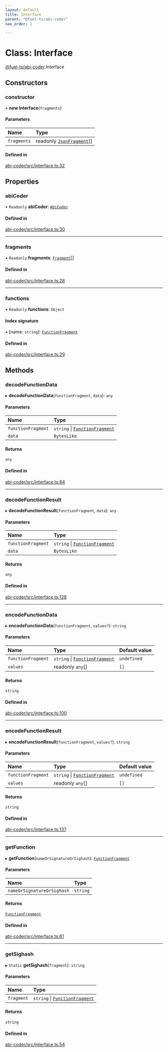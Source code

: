 ```yaml
---
layout: default
title: Interface
parent: "@fuel-ts/abi-coder"
nav_order: 1

---
```


# Class: Interface

[@fuel-ts/abi-coder](../index.md).Interface

## Constructors

### constructor

• **new Interface**(`fragments`)

#### Parameters

| Name | Type |
| :------ | :------ |
| `fragments` | readonly [`JsonFragment`](../interfaces/JsonFragment.md)[] |

#### Defined in

[abi-coder/src/interface.ts:32](https://github.com/luizstacio/fuels-ts/blob/0092f5b/packages/abi-coder/src/interface.ts#L32)

## Properties

### abiCoder

• `Readonly` **abiCoder**: [`AbiCoder`](AbiCoder.md)

#### Defined in

[abi-coder/src/interface.ts:30](https://github.com/luizstacio/fuels-ts/blob/0092f5b/packages/abi-coder/src/interface.ts#L30)

___

### fragments

• `Readonly` **fragments**: [`Fragment`](Fragment.md)[]

#### Defined in

[abi-coder/src/interface.ts:28](https://github.com/luizstacio/fuels-ts/blob/0092f5b/packages/abi-coder/src/interface.ts#L28)

___

### functions

• `Readonly` **functions**: `Object`

#### Index signature

▪ [name: `string`]: [`FunctionFragment`](FunctionFragment.md)

#### Defined in

[abi-coder/src/interface.ts:29](https://github.com/luizstacio/fuels-ts/blob/0092f5b/packages/abi-coder/src/interface.ts#L29)

## Methods

### decodeFunctionData

▸ **decodeFunctionData**(`functionFragment`, `data`): `any`

#### Parameters

| Name | Type |
| :------ | :------ |
| `functionFragment` | `string` \| [`FunctionFragment`](FunctionFragment.md) |
| `data` | `BytesLike` |

#### Returns

`any`

#### Defined in

[abi-coder/src/interface.ts:84](https://github.com/luizstacio/fuels-ts/blob/0092f5b/packages/abi-coder/src/interface.ts#L84)

___

### decodeFunctionResult

▸ **decodeFunctionResult**(`functionFragment`, `data`): `any`

#### Parameters

| Name | Type |
| :------ | :------ |
| `functionFragment` | `string` \| [`FunctionFragment`](FunctionFragment.md) |
| `data` | `BytesLike` |

#### Returns

`any`

#### Defined in

[abi-coder/src/interface.ts:128](https://github.com/luizstacio/fuels-ts/blob/0092f5b/packages/abi-coder/src/interface.ts#L128)

___

### encodeFunctionData

▸ **encodeFunctionData**(`functionFragment`, `values?`): `string`

#### Parameters

| Name | Type | Default value |
| :------ | :------ | :------ |
| `functionFragment` | `string` \| [`FunctionFragment`](FunctionFragment.md) | `undefined` |
| `values` | readonly `any`[] | `[]` |

#### Returns

`string`

#### Defined in

[abi-coder/src/interface.ts:100](https://github.com/luizstacio/fuels-ts/blob/0092f5b/packages/abi-coder/src/interface.ts#L100)

___

### encodeFunctionResult

▸ **encodeFunctionResult**(`functionFragment`, `values?`): `string`

#### Parameters

| Name | Type | Default value |
| :------ | :------ | :------ |
| `functionFragment` | `string` \| [`FunctionFragment`](FunctionFragment.md) | `undefined` |
| `values` | readonly `any`[] | `[]` |

#### Returns

`string`

#### Defined in

[abi-coder/src/interface.ts:137](https://github.com/luizstacio/fuels-ts/blob/0092f5b/packages/abi-coder/src/interface.ts#L137)

___

### getFunction

▸ **getFunction**(`nameOrSignatureOrSighash`): [`FunctionFragment`](FunctionFragment.md)

#### Parameters

| Name | Type |
| :------ | :------ |
| `nameOrSignatureOrSighash` | `string` |

#### Returns

[`FunctionFragment`](FunctionFragment.md)

#### Defined in

[abi-coder/src/interface.ts:61](https://github.com/luizstacio/fuels-ts/blob/0092f5b/packages/abi-coder/src/interface.ts#L61)

___

### getSighash

▸ `Static` **getSighash**(`fragment`): `string`

#### Parameters

| Name | Type |
| :------ | :------ |
| `fragment` | `string` \| [`FunctionFragment`](FunctionFragment.md) |

#### Returns

`string`

#### Defined in

[abi-coder/src/interface.ts:54](https://github.com/luizstacio/fuels-ts/blob/0092f5b/packages/abi-coder/src/interface.ts#L54)
